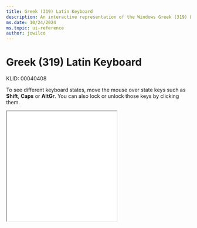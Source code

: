 ```yaml
---
title: Greek (319) Latin Keyboard
description: An interactive representation of the Windows Greek (319) Latin keyboard. To see different keyboard states, click or move the mouse over the state keys.
ms.date: 10/24/2024
ms.topic: ui-reference
author: jowilco
---
```


# Greek (319) Latin Keyboard

KLID: 00040408

To see different keyboard states, move the mouse over state keys such as **Shift**, **Caps** or **AltGr**. You can also lock or unlock those keys by clicking them.

<iframe src="kbdhela3.html" height="300"></iframe>
